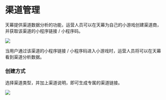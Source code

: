 # 渠道管理

天幕提供渠道数据分析的功能，运营人员可以在天幕为自己的小游戏创建渠道商，并获取该渠道的小程序链接 / 小程序码。

![](https://cdn.nlark.com/yuque/0/2019/png/254569/1557226922015-1b8f1e72-62a2-4471-8f53-5f1ee819af0e.png?x-oss-process=image/resize,w_2000)

当用户通过该渠道的小程序链接 / 小程序码进入小游戏时，运营人员将可以在天幕看到渠道分析数据。

### **创建方式**

选择渠道类型，并加上渠道说明，即可生成专属的渠道链接。

![](https://cdn.nlark.com/yuque/0/2019/png/254569/1557226954856-38308bc2-1000-4b34-a32b-5ef67fc8b189.png)



